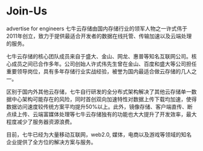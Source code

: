 Join-Us
=======

advertise for engineers
 七牛云存储由国内存储行业的领军人物之一许式伟于2011年创立，致力于提供最适合开发者的数据在线托管、传输加速以及云端处理的服务。 

 七牛云存储的核心团队成员来自于盛大、金山、网龙、惠普等知名互联网公司。核心成员之间已合作多年。公司创始人许式伟先生曾在金山、百度和盛大等公司担任重要领导岗位，具有多年存储行业实战经验，被誉为国内最适合做云存储的几人之一。 

区别于国内外其他云存储，七牛自行研发的全分布式架构解决了其他云存储单一数据中心架构可能存在的风险，同时首创双向加速特性对数据上传下载均加速，使得数据访问速度较传统方案平均提升50%以上。此外，镜像存储、客户端直传、断点续上传、云端富媒体处理等七牛云存储独有的功能也大大提升了开发效率，最大程度减少了服务器资源浪费。 

目前，七牛已经为大量移动互联网，web2.0, 媒体，电商以及游戏等领域的知名企业提供了全方位的解决方案与服务。 
